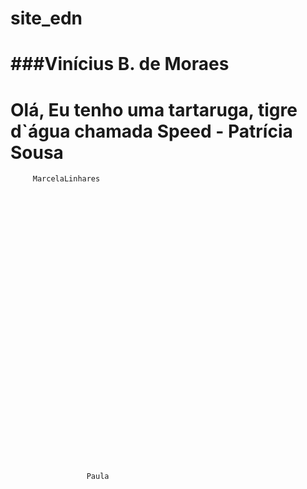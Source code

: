 # site_edn


###Vinícius B. de Moraes
=======


Olá, Eu tenho uma tartaruga, tigre d`água chamada Speed  -  Patrícia Sousa
=======







   







         MarcelaLinhares

































                     Paula 
